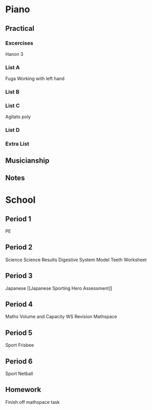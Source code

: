 # Piano
## Practical
### Excercises
Hanon 3
### List A
Fuga Working with left hand
### List B

### List C
Agitato poly
### List D

### Extra List

## Musicianship

## Notes 


# School
## Period 1
PE
## Period 2
Science
Science Results
Digestive System Model
Teeth Worksheet
## Period 3
Japanese
[[Japanese Sporting Hero Assessment]]
## Period 4
Maths
Volume and Capacity WS Revision
Mathspace
## Period 5
Sport Frisbee
## Period 6
Sport Netball
## Homework
Finish off mathspace task 